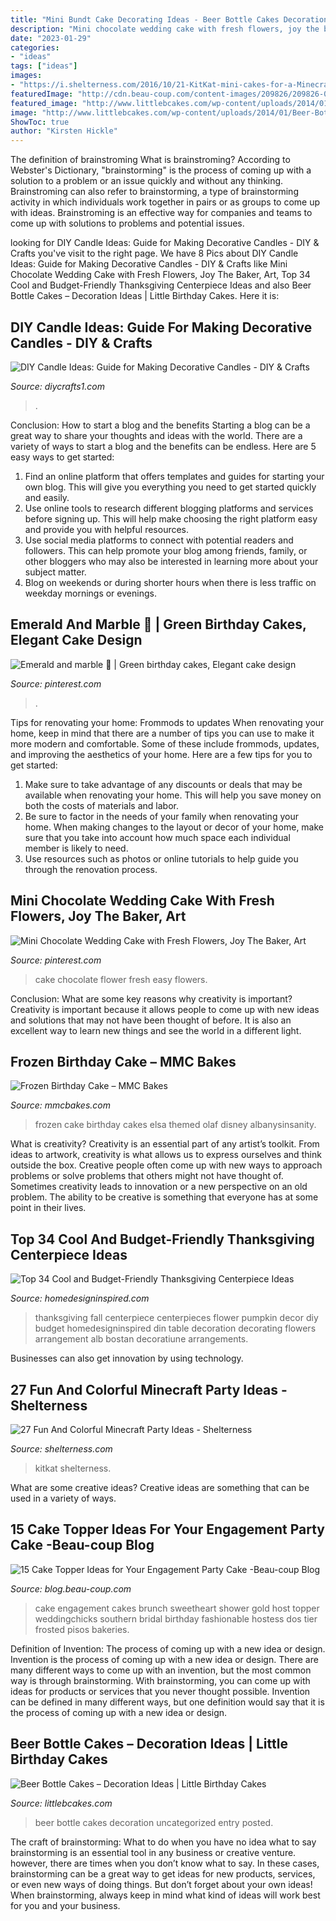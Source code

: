 ```yaml
---
title: "Mini Bundt Cake Decorating Ideas - Beer Bottle Cakes Decoration Uncategorized Entry Posted"
description: "Mini chocolate wedding cake with fresh flowers, joy the baker, art"
date: "2023-01-29"
categories:
- "ideas"
tags: ["ideas"]
images:
- "https://i.shelterness.com/2016/10/21-KitKat-mini-cakes-for-a-Minecraft-party.jpg"
featuredImage: "http://cdn.beau-coup.com/content-images/209826/209826-0.jpg"
featured_image: "http://www.littlebcakes.com/wp-content/uploads/2014/01/Beer-Bottle-Cakes.jpg"
image: "http://www.littlebcakes.com/wp-content/uploads/2014/01/Beer-Bottle-Cakes.jpg"
ShowToc: true
author: "Kirsten Hickle"
---
```



The definition of brainstroming
What is brainstroming? According to Webster's Dictionary, "brainstorming" is the process of coming up with a solution to a problem or an issue quickly and without any thinking. Brainstroming can also refer to brainstorming, a type of brainstorming activity in which individuals work together in pairs or as groups to come up with ideas. Brainstroming is an effective way for companies and teams to come up with solutions to problems and potential issues.

	

		
looking for DIY Candle Ideas: Guide for Making Decorative Candles - DIY &amp; Crafts you've visit to the right page. We have 8 Pics about DIY Candle Ideas: Guide for Making Decorative Candles - DIY &amp; Crafts like Mini Chocolate Wedding Cake with Fresh Flowers, Joy The Baker, Art, Top 34 Cool and Budget-Friendly Thanksgiving Centerpiece Ideas and also Beer Bottle Cakes – Decoration Ideas | Little Birthday Cakes. Here it is:
		
    
## DIY Candle Ideas: Guide For Making Decorative Candles - DIY &amp; Crafts

<img loading=lazy src="https://www.diycrafts1.com/wp-content/uploads/2013/08/decorative-candles-1.jpg" onerror="this.onerror=null;this.src='https://tse1.mm.bing.net/th?id=OIP.0e-f9HUjAZy8x-VC8N9IvQHaJg&amp;pid=15.1';" alt="DIY Candle Ideas: Guide for Making Decorative Candles - DIY &amp; Crafts">

_Source: diycrafts1.com_

>. 

	

Conclusion: How to start a blog and the benefits
Starting a blog can be a great way to share your thoughts and ideas with the world. There are a variety of ways to start a blog and the benefits can be endless. Here are 5 easy ways to get started:
1. Find an online platform that offers templates and guides for starting your own blog. This will give you everything you need to get started quickly and easily.
2. Use online tools to research different blogging platforms and services before signing up. This will help make choosing the right platform easy and provide you with helpful resources.
3. Use social media platforms to connect with potential readers and followers. This can help promote your blog among friends, family, or other bloggers who may also be interested in learning more about your subject matter.
4. Blog on weekends or during shorter hours when there is less traffic on weekday mornings or evenings.

    
## Emerald And Marble 💚 | Green Birthday Cakes, Elegant Cake Design

<img loading=lazy src="https://i.pinimg.com/736x/14/85/d8/1485d8ec903c89122cec2fc6d188b3a0.jpg" onerror="this.onerror=null;this.src='https://tse1.mm.bing.net/th?id=OIP.1cr6XYM1CaQxLVDvWbUf2QHaJQ&amp;pid=15.1';" alt="Emerald and marble 💚 | Green birthday cakes, Elegant cake design">

_Source: pinterest.com_

>. 

	

Tips for renovating your home: Frommods to updates
When renovating your home, keep in mind that there are a number of tips you can use to make it more modern and comfortable. Some of these include frommods, updates, and improving the aesthetics of your home. Here are a few tips for you to get started: 
1. Make sure to take advantage of any discounts or deals that may be available when renovating your home. This will help you save money on both the costs of materials and labor. 
2. Be sure to factor in the needs of your family when renovating your home. When making changes to the layout or decor of your home, make sure that you take into account how much space each individual member is likely to need. 
3. Use resources such as photos or online tutorials to help guide you through the renovation process.

    
## Mini Chocolate Wedding Cake With Fresh Flowers, Joy The Baker, Art

<img loading=lazy src="https://i.pinimg.com/736x/d5/c1/98/d5c1984cbe1ec6d0e6055771f929f851.jpg" onerror="this.onerror=null;this.src='https://tse1.mm.bing.net/th?id=OIP.jNYBXFOxipx5T-9VjlXWCgHaLH&amp;pid=15.1';" alt="Mini Chocolate Wedding Cake with Fresh Flowers, Joy The Baker, Art">

_Source: pinterest.com_

>cake chocolate flower fresh easy flowers. 

	

Conclusion: What are some key reasons why creativity is important?
Creativity is important because it allows people to come up with new ideas and solutions that may not have been thought of before. It is also an excellent way to learn new things and see the world in a different light.

    
## Frozen Birthday Cake – MMC Bakes

<img loading=lazy src="https://www.mmcbakes.com/wp-content/uploads/2017/01/IMG_1171.jpg" onerror="this.onerror=null;this.src='https://tse4.mm.bing.net/th?id=OIP.ix-KDYh9BLOC49JQv9voqgHaLW&amp;pid=15.1';" alt="Frozen Birthday Cake – MMC Bakes">

_Source: mmcbakes.com_

>frozen cake birthday cakes elsa themed olaf disney albanysinsanity. 

	

What is creativity?
Creativity is an essential part of any artist’s toolkit. From ideas to artwork, creativity is what allows us to express ourselves and think outside the box. Creative people often come up with new ways to approach problems or solve problems that others might not have thought of. Sometimes creativity leads to innovation or a new perspective on an old problem. The ability to be creative is something that everyone has at some point in their lives.

    
## Top 34 Cool And Budget-Friendly Thanksgiving Centerpiece Ideas

<img loading=lazy src="http://www.homedesigninspired.com/wp-content/uploads/2017/11/diy-thanksgiving-centerpieces-ideas-23.jpg" onerror="this.onerror=null;this.src='https://tse4.mm.bing.net/th?id=OIP.RDBbxfTNCIq9pOFbxfVadwHaMu&amp;pid=15.1';" alt="Top 34 Cool and Budget-Friendly Thanksgiving Centerpiece Ideas">

_Source: homedesigninspired.com_

>thanksgiving fall centerpiece centerpieces flower pumpkin decor diy budget homedesigninspired din table decoration decorating flowers arrangement alb bostan decoratiune arrangements. 

	

Businesses can also get innovation by using technology.

    
## 27 Fun And Colorful Minecraft Party Ideas - Shelterness

<img loading=lazy src="https://i.shelterness.com/2016/10/21-KitKat-mini-cakes-for-a-Minecraft-party.jpg" onerror="this.onerror=null;this.src='https://tse3.mm.bing.net/th?id=OIP.RSAWPF4xw5h33GNhu3UdBQHaLH&amp;pid=15.1';" alt="27 Fun And Colorful Minecraft Party Ideas - Shelterness">

_Source: shelterness.com_

>kitkat shelterness. 

	

What are some creative ideas?
Creative ideas are something that can be used in a variety of ways.

    
## 15 Cake Topper Ideas For Your Engagement Party Cake -Beau-coup Blog

<img loading=lazy src="http://cdn.beau-coup.com/content-images/209826/209826-0.jpg" onerror="this.onerror=null;this.src='https://tse4.mm.bing.net/th?id=OIP.4BlFUgk90tR325xw9t7ANQHaLH&amp;pid=15.1';" alt="15 Cake Topper Ideas for Your Engagement Party Cake -Beau-coup Blog">

_Source: blog.beau-coup.com_

>cake engagement cakes brunch sweetheart shower gold host topper weddingchicks southern bridal birthday fashionable hostess dos tier frosted pisos bakeries. 

	

Definition of Invention: The process of coming up with a new idea or design.
Invention is the process of coming up with a new idea or design. There are many different ways to come up with an invention, but the most common way is through brainstorming. With brainstorming, you can come up with ideas for products or services that you never thought possible. Invention can be defined in many different ways, but one definition would say that it is the process of coming up with a new idea or design.

    
## Beer Bottle Cakes – Decoration Ideas | Little Birthday Cakes

<img loading=lazy src="http://www.littlebcakes.com/wp-content/uploads/2014/01/Beer-Bottle-Cakes.jpg" onerror="this.onerror=null;this.src='https://tse4.mm.bing.net/th?id=OIP.SOARbZ-mEDx3S5MqlHDPeQHaJ4&amp;pid=15.1';" alt="Beer Bottle Cakes – Decoration Ideas | Little Birthday Cakes">

_Source: littlebcakes.com_

>beer bottle cakes decoration uncategorized entry posted. 

	

The craft of brainstorming: What to do when you have no idea what to say
brainstorming is an essential tool in any business or creative venture. however, there are times when you don’t know what to say. In these cases, brainstorming can be a great way to get ideas for new products, services, or even new ways of doing things. But don’t forget about your own ideas! When brainstorming, always keep in mind what kind of ideas will work best for you and your business.

